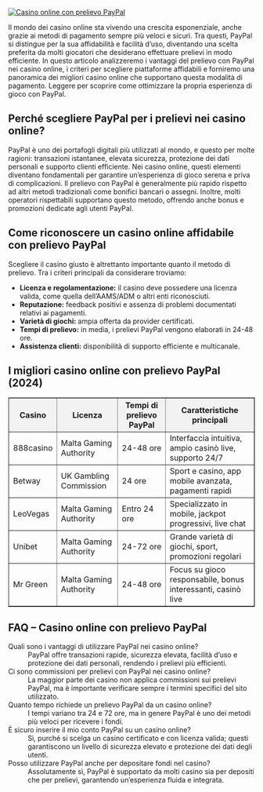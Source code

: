 [![Casino online con prelievo PayPal](https://123-caf.pages.dev/gitsignup.png)](https://vrmoo.ru/Bt82HjjY)

<div>   <p>Il mondo dei casino online sta vivendo una crescita esponenziale, anche grazie ai metodi di pagamento sempre più veloci e sicuri. Tra questi, PayPal si distingue per la sua affidabilità e facilità d’uso, diventando una scelta preferita da molti giocatori che desiderano effettuare prelievi in modo efficiente. In questo articolo analizzeremo i vantaggi del prelievo con PayPal nei casino online, i criteri per scegliere piattaforme affidabili e forniremo una panoramica dei migliori casino online che supportano questa modalità di pagamento. Leggere per scoprire come ottimizzare la propria esperienza di gioco con PayPal.</p>    <h2>Perché scegliere PayPal per i prelievi nei casino online?</h2>   <p>PayPal è uno dei portafogli digitali più utilizzati al mondo, e questo per molte ragioni: transazioni istantanee, elevata sicurezza, protezione dei dati personali e supporto clienti efficiente. Nei casino online, questi elementi diventano fondamentali per garantire un’esperienza di gioco serena e priva di complicazioni. Il prelievo con PayPal è generalmente più rapido rispetto ad altri metodi tradizionali come bonifici bancari o assegni. Inoltre, molti operatori rispettabili supportano questo metodo, offrendo anche bonus e promozioni dedicate agli utenti PayPal.</p>    <h2>Come riconoscere un casino online affidabile con prelievo PayPal</h2>   <p>Scegliere il casino giusto è altrettanto importante quanto il metodo di prelievo. Tra i criteri principali da considerare troviamo:</p>   <ul>     <li><strong>Licenza e regolamentazione:</strong> il casino deve possedere una licenza valida, come quella dell’AAMS/ADM o altri enti riconosciuti.</li>     <li><strong>Reputazione:</strong> feedback positivi e assenza di problemi documentati relativi ai pagamenti.</li>     <li><strong>Varietà di giochi:</strong> ampia offerta da provider certificati.</li>     <li><strong>Tempi di prelievo:</strong> in media, i prelievi PayPal vengono elaborati in 24-48 ore.</li>     <li><strong>Assistenza clienti:</strong> disponibilità di supporto efficiente e multicanale.</li>   </ul>    <h2>I migliori casino online con prelievo PayPal (2024)</h2>   <table border="1" cellpadding="5" cellspacing="0" style="border-collapse: collapse; width: 100%;">     <thead style="background-color: #f2f2f2;">       <tr>         <th>Casino</th>         <th>Licenza</th>         <th>Tempi di prelievo PayPal</th>         <th>Caratteristiche principali</th>       </tr>     </thead>     <tbody>       <tr>         <td>888casino</td>         <td>Malta Gaming Authority</td>         <td>24-48 ore</td>         <td>Interfaccia intuitiva, ampio casinò live, supporto 24/7</td>       </tr>       <tr>         <td>Betway</td>         <td>UK Gambling Commission</td>         <td>24 ore</td>         <td>Sport e casino, app mobile avanzata, pagamenti rapidi</td>       </tr>       <tr>         <td>LeoVegas</td>         <td>Malta Gaming Authority</td>         <td>Entro 24 ore</td>         <td>Specializzato in mobile, jackpot progressivi, live chat</td>       </tr>       <tr>         <td>Unibet</td>         <td>Malta Gaming Authority</td>         <td>24-72 ore</td>         <td>Grande varietà di giochi, sport, promozioni regolari</td>       </tr>       <tr>         <td>Mr Green</td>         <td>Malta Gaming Authority</td>         <td>24-48 ore</td>         <td>Focus su gioco responsabile, bonus interessanti, casinò live</td>       </tr>     </tbody>   </table>    <h2>FAQ – Casino online con prelievo PayPal</h2>   <dl>     <dt>Quali sono i vantaggi di utilizzare PayPal nei casino online?</dt>     <dd>PayPal offre transazioni rapide, sicurezza elevata, facilità d’uso e protezione dei dati personali, rendendo i prelievi più efficienti.</dd>      <dt>Ci sono commissioni per prelievi con PayPal nei casino online?</dt>     <dd>La maggior parte dei casino non applica commissioni sui prelievi PayPal, ma è importante verificare sempre i termini specifici del sito utilizzato.</dd>      <dt>Quanto tempo richiede un prelievo PayPal da un casino online?</dt>     <dd>I tempi variano tra 24 e 72 ore, ma in genere PayPal è uno dei metodi più veloci per ricevere i fondi.</dd>      <dt>È sicuro inserire il mio conto PayPal su un casino online?</dt>     <dd>Sì, purché si scelga un casino certificato e con licenza valida; questi garantiscono un livello di sicurezza elevato e protezione dei dati degli utenti.</dd>      <dt>Posso utilizzare PayPal anche per depositare fondi nel casino?</dt>     <dd>Assolutamente sì, PayPal è supportato da molti casino sia per depositi che per prelievi, garantendo un’esperienza fluida e integrata.</dd>   </dl>   </div>